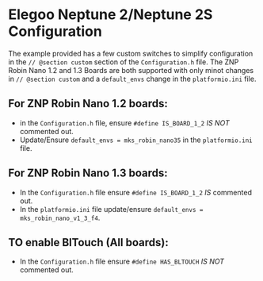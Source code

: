 # Elegoo Neptune 2/Neptune 2S Configuration

The example provided has a few custom switches to simplify configuration in the `// @section custom` section of the `Configuration.h` file. The ZNP Robin Nano 1.2 and 1.3 Boards are both supported with only minot changes in `// @section custom` and a `default_envs` change in the `platformio.ini` file.

## For ZNP Robin Nano 1.2 boards:
  - in the `Configuration.h` file, ensure `#define IS_BOARD_1_2` *IS NOT* commented out.
  - Update/Ensure `default_envs = mks_robin_nano35` in the `platformio.ini` file.

## For ZNP Robin Nano 1.3 boards:
  - In the `Configuration.h` file ensure `#define IS_BOARD_1_2` *IS* commented out.
  - In the `platformio.ini` file update/ensure `default_envs = mks_robin_nano_v1_3_f4`.

## TO enable BlTouch (All boards):
  - In the `Configuration.h` file ensure `#define HAS_BLTOUCH` *IS NOT* commented out.
